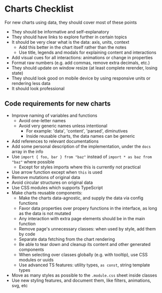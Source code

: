 # Charts Checklist

For new charts using data, they should cover most of these points

- They should be informative and self-explanatory
- They should have links to explore further in certain topics
- It should be very clear what is the data: axis, units, context
    - Add this better in the chart itself rather than the notes
    - Use title, legends and modals for explaining content and interactions
- Add visual cues for all interactions: animations or change in properties
- Format raw numbers (e.g. add commas, remove extra decimals, etc.)
- They should update on window resize (at least complete rerender, losing state)
- They should look good on mobile device by using responsive units or rendering less data
- It should look professional

## Code requirements for new charts

- Improve naming of variables and functions
    - Avoid one-letter names
    - Avoid very generic names unless intentional
        - For example: 'data', 'content', 'parsed', diminutives
        - Inside reusable charts, the data names can be generic
- Add references to relevant documentations
- Add some personal description of the implementation, under the `docs` array in the info
- Use `import { foo, bar } from "baz"` instead of `import * as baz from "baz"` where possible
    - Except for styles imports where this is currently not practical
- Use arrow function except when `this` is used
- Remove mutations of original data
- Avoid circular structures on original data
- Use CSS modules which supports TypeScript
- Make charts reusable components:
    - Make the charts data-agnostic, and supply the data via config functions
    - Favor data properties over propery functions in the interface, as long as the data is not mutated
    - Any interaction with extra page elements should be in the main function
    - Remove page's unnecessary classes: when used by style, add them by code
    - Separate data fetching from the chart rendering
    - Be able to tear down and cleanup its content and other generated components
    - When selecting over classes globally (e.g. with tooltip), use CSS modules or uuids
    - Use advanced TS features: utility types, `as const`, string template types
- Move as many styles as possible to the `.module.css` sheet inside classes
- Use new styling features, and document them, like filters, animations, svg, etc
